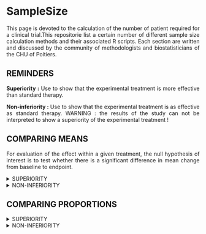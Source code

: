# SampleSize


<div style="text-align: justify">

This page is devoted to the calculation of the number of patient required for a clinical trial.This repositorie list a certain number of different sample size calculation methods and their associated R scripts. Each section are written and discussed by the community of methodologists and biostatisticians of the CHU of Poitiers.


## REMINDERS

**Superiority :** Use to show that the experimental treatment is more effective than standard therapy.

**Non-inferiority :** Use to show that the experimental treatment is as effective as standard therapy. WARNING : the results of the study can not be interpreted to show a superiority of the experimental treatment !

## COMPARING MEANS

For evaluation of the effect within a given treatment, the null hypothesis of interest is to test whether there is a significant difference in mean change from baseline to endpoint.


<details>
<summary>SUPERIORITY</summary>
	
*Code with an exemple: *
	
*Sample size for a randomised controlled superiority trial in two parallel groups (experimental treatment A versus control treatment B) with balanced randomisation (ratio 1 :1) for a binary endpoint. The average quality of life was 66 points with treatment B compared to 72 points with treatment A. In order to highlight this absolute difference of 6 points, with a standard deviantion of 23, with a two-sided alpha risk of 5% and a power of 80%, the sample size is related to the result of the script bellow :*
</summary>	
	
```r
library(epiR)
		
epi.sscompc(N = NA, treat = 66, control = 72, 
			sigma = 23, n = NA, power = 0.8, 
			r = 1, design = 1, sided.test = 2, conf.level = 0.95)
```
	
	**Parameters :**
	
	* treat : mean expected in the experimental group
	* control : mean expected in the control group
	* sigma : standard deviation (commun for both group)
	* n : number of subjects to include (experimental + control), define as NA
	* power : power of the trial
	* r : randomization ratio, number of patients of the experimental group divided by the number of patients of the control group
	* design : estimated design effect
	* sided.test : One-side test (=1), two-side test (=2) 
	*	conf.level : Confidence level (1-α)
	
</details>

<details>
	<summary>NON-INFERIORITY</summary>
	
	*Sample size for a randomised controlled non-inferiority trial in two parallel groups (experimental treatment A versus control treatment B) with balanced randomisation (ratio 1 :1) for a binary endpoint. The average quality of life was 66 points with treatment B.Assuming an absolute non-inferiority margin of 7 points, with a standard deviantion of 23, with a one-sided alpha risk of 5% and a power of 80%, the sample size is related to the result of the script bellow :*
	
```r
library(epiR)
	
epi.ssninfc(treat = 66, control = 66, sigma = 23, 
			delta = 7, n = NA, power = 0.8, alpha = 0.05, r = 1)
```
	
	**Parameters :**
	
	* treat : mean expected in the experimental group
	* control : mean expected in the control group
	* sigma : standard deviation (commun for both group)
	* delta : equivalence limit, which represents the clinically significant difference (>0)
	* n : number of subjects to include (experimental + control), define as NA
	* power : power of the trial
	* alpha : type I error
	* r : randomization ratio, number of patients of the experimental group divided by the number of patients of the control group

</details>	

## COMPARING PROPORTIONS


<details>
	<summary>SUPERIORITY</summary>
	
	*Code with an exemple: *
	
	*Sample size for a randomised controlled superiority trial in two parallel groups (experimental treatment A versus control treatment B) with balanced randomisation (ratio 1 :1) for a binary endpoint. The proportion of patients with an episode of hypertension was 35% with the B treatment compared to 28% with treatment A. In order to highlight this absolute difference of 7%, with a two-sided alpha risk of 5% and a power of 80%, the sample size is related to the result of the script bellow :*
	
	
```r
library(epiR)

epi.sscohortc(N = NA, irexp1 = 0.35, irexp0 = 0.28, pexp = NA, n = NA, 
			power = 0.80, r = 1, design = 1, sided.test = 2, 
			finite.correction = FALSE, nfractional = FALSE, conf.level = 0.95)

```
	
	**Parameters :**
	
	*	irexp1 : Proportion expected within the experimental group
	*	irexp0 : Proportion expected within the control group
	* n : number of subjects to include (experimental + control), define as NA
	*	power : Power of the trial
	* r : randomization ratio, number of patients of the experimental group divided by the number of patients of the control group
	* design : estimated design effect
	*	sided.test : One-side test (=1), two-side test (=2) 
	*	conf.level : Confidence level (1-α)

</details>


<details>
	<summary>NON-INFERIORITY</summary>
		
	*Code with an exemple :*
	
	*Sample size for a randomised controlled non-inferiority trial in two parallel groups (experimental treatment A versus control treatment B) with balanced randomisation (ratio 1 :1) for a binary endpoint. The proportion of patients with an episode of hypertension was 35% with the B treatment. Assuming an absolute non-inferiority margin of 5%, with a one-sided alpha risk of 5% and a power of 80%, the sample size is related to the result of the script bellow :*
	
	
```r
epi.ssninfb(treat = 0.35, control = 0.35, delta = 7, 
			n = NA, r = 1, power = 0.8, alpha = 0.05)
```
	
	**Parameters :**
	
	* treat : proportion expected in the experimental group
	* control : proportion expected in the control group
	* delta : equivalence limit, which represents the clinically significant difference (>0)
	* n : number of subjects to include (experimental + control), define as NA
	* r : randomization ratio, number of patients of the experimental group divided by the number of patients of the control group
	* power : power of the trial
	* alpha : type I error

</details>

